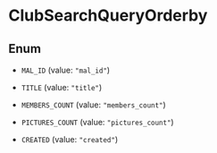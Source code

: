 

# ClubSearchQueryOrderby

## Enum


* `MAL_ID` (value: `"mal_id"`)

* `TITLE` (value: `"title"`)

* `MEMBERS_COUNT` (value: `"members_count"`)

* `PICTURES_COUNT` (value: `"pictures_count"`)

* `CREATED` (value: `"created"`)



